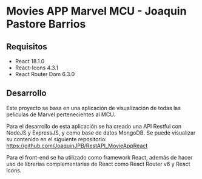 # Movies APP Marvel MCU - Joaquin Pastore Barrios

## Requisitos

- React 18.1.0
- React-Icons 4.3.1
- React Router Dom 6.3.0

## Desarrollo
Este proyecto se basa en una aplicación de visualización de todas las películas de Marvel pertenecientes al MCU. 

Para el desarrollo de esta aplicación se ha creado una API Restful con NodeJS y ExpressJS, y como base de datos MongoDB. 
Se puede visualizar su contenido en el siguiente repositorio: https://github.com/JoaquinJPB/RestAPI_MovieAppReact

Para el front-end se ha utilizado como framework React, además de hacer uso de librerias complementarias de React como React Router v6 y React Icons.
